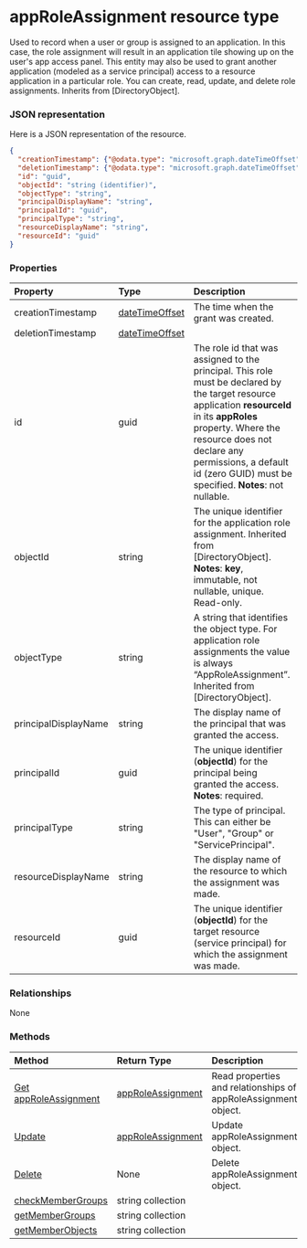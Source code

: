 # appRoleAssignment resource type

Used to record when a user or group is assigned to an application. In this case, the role assignment will result in an application tile showing up on the user's app access panel. This entity may also be used to grant another application (modeled as a service principal) access to a resource application in a particular role. You can create, read, update, and delete role assignments. Inherits from [DirectoryObject].

### JSON representation

Here is a JSON representation of the resource.

<!-- {
  "blockType": "resource",
  "optionalProperties": [

  ],
  "@odata.type": "microsoft.graph.approleassignment"
}-->

```json
{
  "creationTimestamp": {"@odata.type": "microsoft.graph.dateTimeOffset"},
  "deletionTimestamp": {"@odata.type": "microsoft.graph.dateTimeOffset"},
  "id": "guid",
  "objectId": "string (identifier)",
  "objectType": "string",
  "principalDisplayName": "string",
  "principalId": "guid",
  "principalType": "string",
  "resourceDisplayName": "string",
  "resourceId": "guid"
}

```
### Properties
| Property	   | Type	|Description|
|:---------------|:--------|:----------|
|creationTimestamp|[dateTimeOffset](datetimeoffset.md)|The time when the grant was created.|
|deletionTimestamp|[dateTimeOffset](datetimeoffset.md)||
|id|guid|The role id that was assigned to the principal.  This role must be declared by the target resource application **resourceId** in its **appRoles** property. Where the resource does not declare any permissions, a default id (zero GUID) must be specified.                            **Notes**: not nullable.            |
|objectId|string|The unique identifier for the application role assignment. Inherited from [DirectoryObject].                            **Notes**: **key**, immutable, not nullable, unique.             Read-only.|
|objectType|string|A string that identifies the object type. For application role assignments the value is always “AppRoleAssignment”. Inherited from [DirectoryObject].|
|principalDisplayName|string|The display name of the principal that was granted the access.|
|principalId|guid|The unique identifier (**objectId**) for the principal being granted the access.                            **Notes**: required.            |
|principalType|string|The type of principal.  This can either be "User", "Group" or "ServicePrincipal".|
|resourceDisplayName|string|The display name of the resource to which the assignment was made.|
|resourceId|guid|The unique identifier (**objectId**) for the target resource (service principal) for which the assignment was made.|

### Relationships
None


### Methods

| Method		   | Return Type	|Description|
|:---------------|:--------|:----------|
|[Get appRoleAssignment](../api/approleassignment_get.md) | [appRoleAssignment](approleassignment.md) |Read properties and relationships of appRoleAssignment object.|
|[Update](../api/approleassignment_update.md) | [appRoleAssignment](approleassignment.md)	|Update appRoleAssignment object. |
|[Delete](../api/approleassignment_delete.md) | None |Delete appRoleAssignment object. |
|[checkMemberGroups](../api/approleassignment_checkmembergroups.md)|string collection||
|[getMemberGroups](../api/approleassignment_getmembergroups.md)|string collection||
|[getMemberObjects](../api/approleassignment_getmemberobjects.md)|string collection||

<!-- uuid: 8fcb5dbc-d5aa-4681-8e31-b001d5168d79
2015-10-25 14:57:30 UTC -->
<!-- {
  "type": "#page.annotation",
  "description": "appRoleAssignment resource",
  "keywords": "",
  "section": "documentation",
  "tocPath": ""
}-->